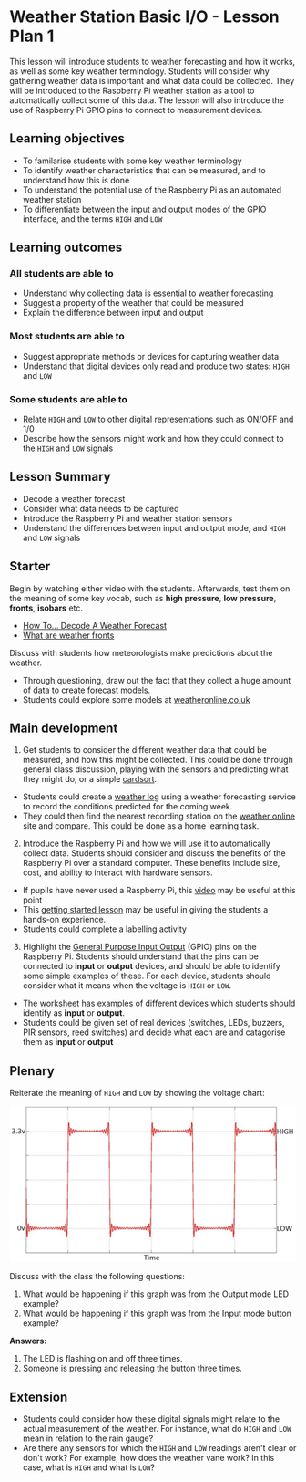 # Weather Station Basic I/O - Lesson Plan 1

This lesson will introduce students to weather forecasting and how it works, as well as some key weather terminology. Students will consider why gathering weather data is important and what data could be collected. They will be introduced to the Raspberry Pi weather station as a tool to automatically collect some of this data. The lesson will also introduce the use of Raspberry Pi GPIO pins to connect to measurement devices.

## Learning objectives

- To familarise students with some key weather terminology
- To identify weather characteristics that can be measured, and to understand how this is done
- To understand the potential use of the Raspberry Pi as an automated weather station
- To differentiate between the input and output modes of the GPIO interface, and the terms `HIGH` and `LOW`

## Learning outcomes

### All students are able to

- Understand why collecting data is essential to weather forecasting
- Suggest a property of the weather that could be measured
- Explain the difference between input and output

### Most students are able to

- Suggest appropriate methods or devices for capturing weather data
- Understand that digital devices only read and produce two states: `HIGH` and `LOW`

### Some students are able to

- Relate `HIGH` and `LOW` to other digital representations such as ON/OFF and 1/0
- Describe how the sensors might work and how they could connect to the `HIGH` and `LOW` signals

## Lesson Summary

- Decode a weather forecast
- Consider what data needs to be captured
- Introduce the Raspberry Pi and weather station sensors
- Understand the differences between input and output mode, and `HIGH` and `LOW` signals

## Starter

Begin by watching either video with the students. Afterwards, test them on the meaning of some key vocab, such as **high pressure**, **low pressure**, **fronts**, **isobars** etc.
- [How To... Decode A Weather Forecast](https://www.youtube.com/watch?v=lITCF3UPVu4)
- [What are weather fronts](https://www.youtube.com/watch?v=G7Ewqm0YHUI)

Discuss with students how meteorologists make predictions about the weather.
- Through questioning, draw out the fact that they collect a huge amount of data to create [forecast models](http://en.wikipedia.org/wiki/Weather_forecasting#How_models_create_forecasts).
- Students could explore some models at [weatheronline.co.uk](http://www.weatheronline.co.uk/cgi-app/weathercharts?LANG=en&CONT=ukuk&MAPS=vtx)

## Main development

1. Get students to consider the different weather data that could be measured, and how this might be collected. This could be done through general class discussion, playing with the sensors and predicting what they might do, or a simple [cardsort](files/WeatherStationCardsort.pdf).
- Students could create a [weather log](files/weather_log.pdf) using a weather forecasting service to record the conditions predicted for the coming week.
- They could then find the nearest recording station on the [weather online](http://www.weatheronline.co.uk/weather/maps/current?LANG=en&CONT=ukuk) site and compare. This could be done as a home learning task.

2. Introduce the Raspberry Pi and how we will use it to automatically collect data. Students should consider and discuss the benefits of the Raspberry Pi over a standard computer. These benefits include size, cost, and ability to interact with hardware sensors.
- If pupils have never used a Raspberry Pi, this [video](http://www.raspberrypi.org/help/what-is-a-raspberry-pi/) may be useful at this point
- This [getting started lesson](http://www.raspberrypi.org/learning/getting-started-with-raspberry-pi-lesson/) may be useful in giving the students a hands-on experience.
- Students could complete a labelling activity

3. Highlight the [General Purpose Input Output](https://raspberrypi.org/guides/GPIO/README.md) (GPIO) pins on the Raspberry Pi. Students should understand that the pins can be connected to **input** or **output** devices, and should be able to identify some simple examples of these. For each device, students should consider what it means when the voltage is `HIGH` or `LOW`.
- The [worksheet](worksheet.md) has examples of different devices which students should identify as **input** or **output**.
- Students could be given set of real devices (switches, LEDs, buzzers, PIR sensors, reed switches) and decide what each are and catagorise them as **input** or **output**

## Plenary

Reiterate the meaning of `HIGH` and `LOW` by showing the voltage chart:

![](images/high_low.png)

Discuss with the class the following questions:

1. What would be happening if this graph was from the Output mode LED example?
1. What would be happening if this graph was from the Input mode button example?

**Answers:**

1. The LED is flashing on and off three times.
1. Someone is pressing and releasing the button three times.

## Extension

- Students could consider how these digital signals might relate to the actual measurement of the weather. For instance, what do `HIGH` and `LOW` mean in relation to the rain gauge?
- Are there any sensors for which the `HIGH` and `LOW` readings aren't clear or don't work? For example, how does the weather vane work? In this case, what is `HIGH` and what is `LOW`?
